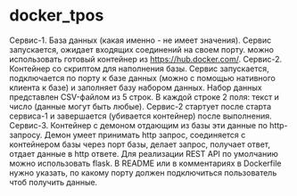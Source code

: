 # docker_tpos
Сервис-1. База данных (какая именно - не имеет значения). Сервис запускается, ожидает входящих соединений на своем порту. можно использовать готовый контейнер из https://hub.docker.com/.
Сервис-2. Контейнер со скриптом для наполнения базы. Сервис запускается, подключается по порту к базе данных (можно с помощью нативного клиента к базе) и заполняет базу набором данных. Набор данных представлен CSV-файлом из 5 строк. В каждой строке 2 поля: текст и число (данные могут быть любые). Сервис-2 стартует после старта сервиса-1 и завершается (убивается контейнер) после выполнения.
Сервис-3. Контейнер с демоном отдающим из базы эти данные по http-запросу. Демон умеет принимать http запрос, соединяется с контейнером базы через порт базы, делает запрос, получает ответ, отдает данные в http ответе. Для реализации REST API по умолчанию можно использовать flask. В README или в комментариях в Dockerfile нужно указать, по какому порту должен подключиться пользователь чтоб получить данные.
